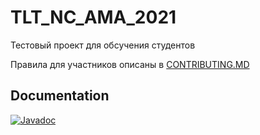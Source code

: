 # TLT_NC_AMA_2021
Тестовый проект для обсучения студентов

Правила для участников описаны в [CONTRIBUTING.MD][contrib]

[contrib]: https://github.com/kostua16/TLT_NC_AMA_2021/blob/main/CONTRIBUTING.MD

## Documentation

[![Javadoc](https://img.shields.io/badge/JavaDoc-Online-green)](https://Spec163.github.io/TLT_NC_AMA_2021/)


